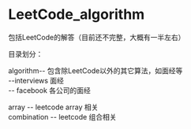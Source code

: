 LeetCode_algorithm
==================

包括LeetCode的解答（目前还不完整，大概有一半左右）</br>

目录划分：

algorithm-- 包含除LeetCode以外的其它算法，如面经等</br>
  --interviews  面经</br>
    -- facebook 各公司的面经</br>

array -- leetcode array 相关 </br>
combination -- leetcode 组合相关 </br>